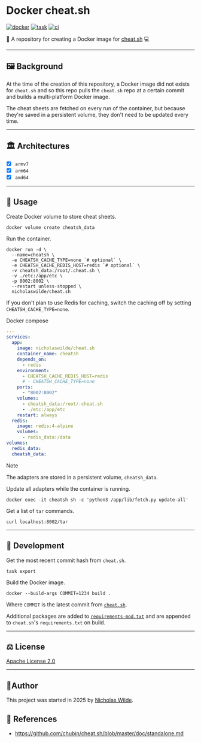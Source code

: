# Docker cheat.sh
[![docker](https://img.shields.io/static/v1.svg?color=384d54&labelColor=0db7ed&logoColor=ffffff&label=Docker%20Hub&message=cheat.sh&logo=docker&style=for-the-badge)](https://hub.docker.com/r/nicholaswilde/cheat.sh)
[![task](https://img.shields.io/badge/Task-Enabled-brightgreen?style=for-the-badge&logo=task&logoColor=white)](https://taskfile.dev/#/)
[![ci](https://img.shields.io/github/actions/workflow/status/nicholaswilde/docker-cheat.sh/ci.yaml?label=ci&style=for-the-badge&branch=main)](https://github.com/nicholaswilde/docker-cheat.sh/actions/workflows/ci.yaml)

:whale2: A repository for creating a Docker image for [cheat.sh][1] :computer:

---

## :framed_picture: Background

At the time of the creation of this repository, a Docker image did not exists for `cheat.sh` and so this repo pulls the
`cheat.sh` repo at a certain commit and builds a multi-platform Docker image.

The cheat sheets are fetched on every run of the container, but because they're saved in a persistent volume, they don't
need to be updated every time.

---

## :classical_building: Architectures

* [x] `armv7`
* [x] `arm64`
* [x] `amd64`

---

## :pencil: Usage

Create Docker volume to store cheat sheets.

```shell
docker volume create cheatsh_data
```

Run the container.

```shell
docker run -d \
  --name=cheatsh \
  -e CHEATSH_CACHE_TYPE=none `# optional` \
  -e CHEATSH_CACHE_REDIS_HOST=redis `# optional` \
  -v cheatsh_data:/root/.cheat.sh \
  -v ./etc:/app/etc \
  -p 8002:8002 \
  --restart unless-stopped \
  nicholaswilde/cheat.sh
```

If you don't plan to use Redis for caching, switch the caching off by setting `CHEATSH_CACHE_TYPE=none`.

Docker compose

```yaml
---
services:
  app:
    image: nicholaswilde/cheat.sh
    container_name: cheatsh
    depends_on:
      - redis
    environment:
      - CHEATSH_CACHE_REDIS_HOST=redis
      # - CHEATSH_CACHE_TYPE=none
    ports:
      - "8002:8002"
    volumes:
      - cheatsh_data:/root/.cheat.sh
      - ./etc:/app/etc
    restart: always
  redis:
    image: redis:4-alpine
    volumes:
      - redis_data:/data
volumes:
  redis_data:
  cheatsh_data:
```

> [!NOTE]
> The adapters are stored in a persistent volume, `cheatsh_data`.

Update all adapters while the container is running.

```shell
docker exec -it cheatsh sh -c 'python3 /app/lib/fetch.py update-all'
```

Get a list of `tar` commands.

```shell
curl localhost:8002/tar
```
---

## :construction: Development

Get the most recent commit hash from `cheat.sh`.

```shell
task export
```

Build the Docker image.


```shell
docker --build-args COMMIT=1234 build .
```

Where `COMMIT` is the latest commit from [`cheat.sh`][3].

Additional packages are added to [`requirements-mod.txt`](requirements-mod.txt) and are appended to `cheat.sh`'s
`requirements.txt` on build.

---

## :balance_scale: License

​[Apache License 2.0](./LICENSE)

---

## :pencil:​ Author

​This project was started in 2025 by [Nicholas Wilde][2].

## :link: References

- <https://github.com/chubin/cheat.sh/blob/master/doc/standalone.md>

[1]: <https://github.com/chubin/cheat.sh>
[2]: <https://github.com/nicholaswilde/>
[3]: <https://github.com/chubin/cheat.sh/commits/master/>
